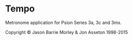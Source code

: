 Tempo
=====

Metronome application for Psion Series 3a, 3c and 3mx.

Copyright &copy; Jason Barrie Morley & Jon Asseton 1998-2015
